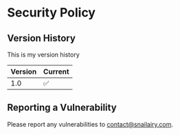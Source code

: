 # Security Policy

## Version History

This is my version history

| Version | Current            |
| ------- | ------------------ |
| 1.0     | :white_check_mark: |

## Reporting a Vulnerability

Please report any vulnerabilities to [contact@snailairy.com](mailto:contact@snailairy.com).
